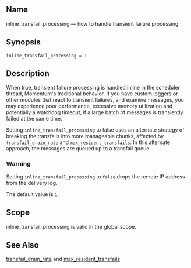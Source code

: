 <a name="conf.ref.inline_transfail_processing"></a>
## Name

inline_transfail_processing — how to handle transient failure processing

## Synopsis

`inline_transfail_processing = 1`

<a name="idp25026736"></a>
## Description

When true, transient failure processing is handled inline in the scheduler thread, Momentum's traditional behavior. If you have custom loggers or other modules that react to transient failures, and examine messages, you may experience poor performance, excessive memory utilization and potentially a watchdog timeout, if a large batch of messages is transiently failed at the same time.

Setting `inline_transfail_processing` to false uses an alternate strategy of breaking the transfails into more manageable chunks, affected by `transfail_drain_rate` and `max_resident_transfails`. In this alternate approach, the messages are queued up to a transfail queue.

### Warning

Setting `inline_transfail_processing` to `false` drops the remote IP address from the delivery log.

The default value is `1`.

<a name="idp25033696"></a>
## Scope

inline_transfail_processing is valid in the global scope.

<a name="idp25035536"></a>
## See Also

[transfail_drain_rate](conf.ref.transfail_drain_rate.php "transfail_drain_rate") and [max_resident_transfails](conf.ref.max_resident_transfails.php "max_resident_transfails")
